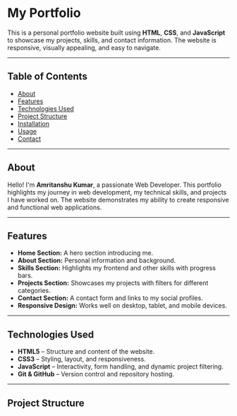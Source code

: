 # My Portfolio

This is a personal portfolio website built using **HTML**, **CSS**, and **JavaScript** to showcase my projects, skills, and contact information. The website is responsive, visually appealing, and easy to navigate.

---

## Table of Contents

- [About](#about)
- [Features](#features)
- [Technologies Used](#technologies-used)
- [Project Structure](#project-structure)
- [Installation](#installation)
- [Usage](#usage)
- [Contact](#contact)

---

## About

Hello! I'm **Amritanshu Kumar**, a passionate Web Developer. This portfolio highlights my journey in web development, my technical skills, and projects I have worked on. The website demonstrates my ability to create responsive and functional web applications.

---

## Features

- **Home Section:** A hero section introducing me.
- **About Section:** Personal information and background.
- **Skills Section:** Highlights my frontend and other skills with progress bars.
- **Projects Section:** Showcases my projects with filters for different categories.
- **Contact Section:** A contact form and links to my social profiles.
- **Responsive Design:** Works well on desktop, tablet, and mobile devices.

---

## Technologies Used

- **HTML5** – Structure and content of the website.
- **CSS3** – Styling, layout, and responsiveness.
- **JavaScript** – Interactivity, form handling, and dynamic project filtering.
- **Git & GitHub** – Version control and repository hosting.

---

## Project Structure

